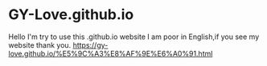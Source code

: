 # GY-Love.github.io
Hello I'm try to use this .github.io website I am poor in English,if you see my website thank you.
https://gy-love.github.io/%E5%9C%A3%E8%AF%9E%E6%A0%91.html
